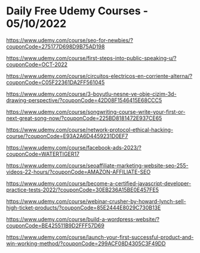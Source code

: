 # Daily Free Udemy Courses - 05/10/2022

https://www.udemy.com/course/seo-for-newbies/?couponCode=275177D698D9B75AD198
https://www.udemy.com/course/first-steps-into-public-speaking-u/?couponCode=OCT-2022
https://www.udemy.com/course/circuitos-electricos-en-corriente-alterna/?couponCode=C05F22361DA2FF561045
https://www.udemy.com/course/3-boyutlu-nesne-ve-obje-cizim-3d-drawing-perspective/?couponCode=42D08F1546415E68CCC5
https://www.udemy.com/course/songwriting-course-write-your-first-or-next-great-song-now/?couponCode=225BD8181472E937CE65
https://www.udemy.com/course/network-protocol-ethical-hacking-course/?couponCode=E93A2A6D4459231D0EF7
https://www.udemy.com/course/facebook-ads-2023/?couponCode=WATERTIGER17
https://www.udemy.com/course/seoaffiliate-marketing-website-seo-255-videos-22-hours/?couponCode=AMAZON-AFFILIATE-SEO
https://www.udemy.com/course/become-a-certified-javascript-developer-practice-tests-2022/?couponCode=30EB236A15BE0E457FE5
https://www.udemy.com/course/webinar-crusher-by-howard-lynch-sell-high-ticket-products/?couponCode=85E2444E8029C730B13E
https://www.udemy.com/course/build-a-wordpress-website/?couponCode=BE425511B9D2FFF57D69
https://www.udemy.com/course/launch-your-first-successful-product-and-win-working-method/?couponCode=299ACF08D4305C3F49DD
